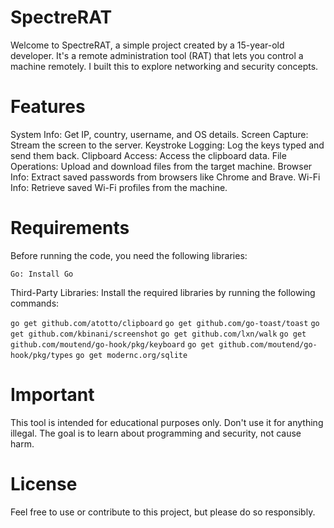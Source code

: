 # SpectreRAT
Welcome to SpectreRAT, a simple project created by a 15-year-old developer. It's a remote administration tool (RAT) that lets you control a machine remotely. I built this to explore networking and security concepts.

# Features
System Info: Get IP, country, username, and OS details.
Screen Capture: Stream the screen to the server.
Keystroke Logging: Log the keys typed and send them back.
Clipboard Access: Access the clipboard data.
File Operations: Upload and download files from the target machine.
Browser Info: Extract saved passwords from browsers like Chrome and Brave.
Wi-Fi Info: Retrieve saved Wi-Fi profiles from the machine.
# Requirements
Before running the code, you need the following libraries:

`Go: Install Go`

Third-Party Libraries: Install the required libraries by running the following commands:

`go get github.com/atotto/clipboard`
`go get github.com/go-toast/toast`
`go get github.com/kbinani/screenshot`
`go get github.com/lxn/walk`
`go get github.com/moutend/go-hook/pkg/keyboard`
`go get github.com/moutend/go-hook/pkg/types`
`go get modernc.org/sqlite`

# Important
This tool is intended for educational purposes only. Don't use it for anything illegal. The goal is to learn about programming and security, not cause harm.

# License
Feel free to use or contribute to this project, but please do so responsibly.
